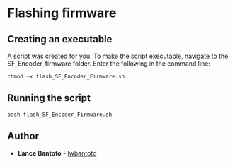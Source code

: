 # Flashing firmware

## Creating an executable

A script was created for you. To make the script executable, navigate to the SF_Encoder_firmware folder. Enter the following in the command line:

    chmod +x flash_SF_Encoder_Firmware.sh

## Running the script

    bash flash_SF_Encoder_Firmware.sh

## Author

* **Lance Bantoto** - [lwbantoto](https://github.com/lwbantoto)
